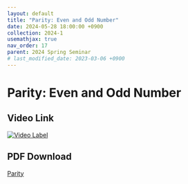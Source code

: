 ```yaml
---
layout: default
title: "Parity: Even and Odd Number"
date: 2024-05-28 18:00:00 +0900
collection: 2024-1
usemathjax: true
nav_order: 17
parent: 2024 Spring Seminar
# last_modified_date: 2023-03-06 +0900
---
```

# Parity: Even and Odd Number
<!-- ## <center> Abstract </center>
Francis Guthrie claimed in 1852 the four color problem. We
proof two essential lemmas and then solve six color problem. We expand
the proof of six color problem into five, four color problem. Kempe
published this proof in 1879. However the flaw was discovered in 1890
by Heawood. Although flawed, Kempe’s idea was used as one of a basic
tool. -->
## Video Link

[![Video Label](https://img.youtube.com/vi/oNWr3PaY2mE/hqdefault.jpg)](https://youtu.be/oNWr3PaY2mE)

## PDF Download

<a target='_blank' href='../2024-1/2024-1_download/Parity.pptx'>Parity </a>